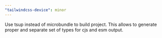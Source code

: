 ```yaml
---
"tailwindcss-device": minor
---
```


Use tsup instead of microbundle to build project. This allows to generate proper and separate set of types for cjs and esm output.
